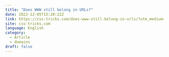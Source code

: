 ```yaml
---
title: "Does WWW still belong in URLs?"
date: 2022-12-05T15:20:22Z
link: https://css-tricks.com/does-www-still-belong-in-urls/?utm_medium=RSS&utm_source=news.12bit.vn
site: css-tricks.com
language: English
category:
  - Article
  - domains
draft: false
---
```

